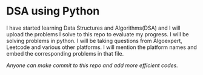 # DSA using Python

<p>I have started learning Data Structures and Algorithms(DSA) and I will upload the problems I solve to this repo to evaluate my progress. I will be solving problems in python. I will be taking questions from Algoexpert, Leetcode and various other platforms. I will mention the platform names and embed the corresponding problems in that file.</p>

_Anyone can make commit to this repo and add more efficient codes._
